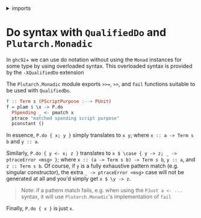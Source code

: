 <details>
<summary> imports </summary>
<p>

```haskell
{-# LANGUAGE QualifiedDo #-}

module Plutarch.Docs.QDo (f) where
import Plutarch.LedgerApi
import qualified Plutarch.Monadic as P
import Plutarch.Prelude

```

</p>
</details>

# Do syntax with `QualifiedDo` and `Plutarch.Monadic`

In `ghc92`+ we can use do notation without using the `Monad` instances for some type by using overloaded syntax.
This overloaded syntax is provided by the `-XQualifiedDo` extension

The `Plutarch.Monadic` module exports `>>=`, `>>`, and `fail` functions suitable to be used with `QualifiedDo`.

```haskell
f :: Term s (PScriptPurpose :--> PUnit)
f = plam $ \x -> P.do
  PSpending _ <- pmatch x
  ptrace "matched spending script purpose"
  pconstant ()
```

In essence, `P.do { x; y }` simply translates to `x y`; where `x :: a -> Term s b` and `y :: a`.

Similarly, `P.do { y <- x; z }` translates to `x $ \case { y -> z; _ -> ptraceError <msg> }`; where `x :: (a -> Term s b) -> Term s b`, `y :: a`, and `z :: Term s b`.
Of course, if `y` is a fully exhaustive pattern match (e.g. singular constructor), the extra `_ -> ptraceError <msg>` case will not be generated at all and you'd simply
get `x $ \y -> z`.

> Note: if a pattern match fails, e.g. when using the `PJust a <- ...` syntax, it will use `Plutarch.Monadic`'s implementation of `fail`

Finally, `P.do { x }` is just `x`.

